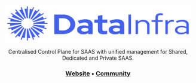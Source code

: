 <p align="center">
  <span">
    <a target="_blank"><img src="https://raw.githubusercontent.com/datainfrahq/.github/main/images/logo.svg" alt="DataInfra" width="500" height="100" /></a>
</p>

<p align="center">
Centralised Control Plane for SAAS with unified management for Shared, Dedicated and Private SAAS.
</p>
<h3 align="center">
    <b><a href="https://datainfra.io/">Website</a></b>
  •
  <b><a href="https://launchpass.com/datainfra-workspace">Community</a></b>
</h3>
